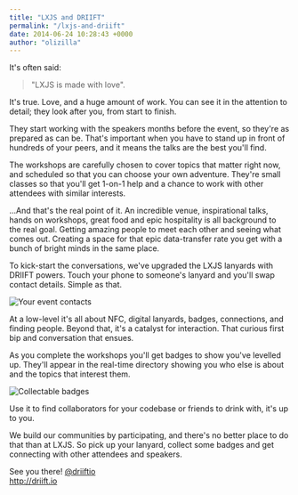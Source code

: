```yaml
---
title: "LXJS and DRIIFT"
permalink: "/lxjs-and-driift"
date: 2014-06-24 10:28:43 +0000
author: "olizilla"
---
```

It's often said:

> "LXJS is made with love".

It's true. Love, and a huge amount of work. You can see it in the attention to detail; they look after you, from start to finish.

They start working with the speakers months before the event, so they're as prepared as can be. That's important when you have to stand up in front of hundreds of your peers, and it means the talks are the best you'll find.

The workshops are carefully chosen to cover topics that matter right now, and scheduled so that you can choose your own adventure. They're small classes so that you'll get 1-on-1 help and a chance to work with other attendees with similar interests.

...And that's the real point of it. An incredible venue, inspirational talks, hands on workshops, great food and epic hospitality is all background to the real goal. Getting amazing people to meet each other and seeing what comes out. Creating a space for that epic data-transfer rate you get with a bunch of bright minds in the same place.

To kick-start the conversations, we've upgraded the LXJS lanyards with DRIIFT powers. Touch your phone to someone's lanyard and you'll swap contact details. Simple as that.

![Your event contacts](https://ucarecdn.com/2eb1ee4e-847a-4eb8-b42c-fbad2f02ae01/P1080415.jpg)

At a low-level it's all about NFC, digital lanyards, badges, connections, and finding people. Beyond that, it's a catalyst for interaction. That curious first bip and conversation that ensues.

As you complete the workshops you'll get badges to show you've levelled up. They'll appear in the real-time directory showing you who else is about and the topics that interest them.

![Collectable badges](https://ucarecdn.com/6d5db21a-feee-426b-989d-4326422f8549/badges.png)

Use it to find collaborators for your codebase or friends to drink with, it's up to you.

We build our communities by participating, and there's no better place to do that than at LXJS. So pick up your lanyard, collect some badges and get connecting with other attendees and speakers.

See you there!
[@driiftio](https://twitter.com/driiftio)<br/>
http://driift.io

